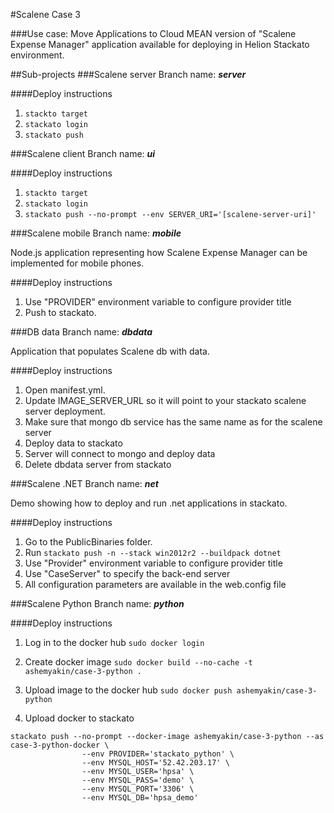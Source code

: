 #Scalene Case 3

###Use case: Move Applications to Cloud
MEAN version of "Scalene Expense Manager" application available for deploying in Helion Stackato environment.

##Sub-projects
###Scalene server
Branch name: ***server***

####Deploy instructions
1. `stackto target`
2. `stackato login`
3. `stackato push`

###Scalene client
Branch name: ***ui***

####Deploy instructions
1. `stackto target`
2. `stackato login`
3. `stackato push --no-prompt --env SERVER_URI='[scalene-server-uri]'`

###Scalene mobile
Branch name: ***mobile***

Node.js application representing how Scalene Expense Manager can be implemented for mobile phones.

####Deploy instructions

1. Use "PROVIDER" environment variable to configure provider title
2. Push to stackato.

###DB data
Branch name: ***dbdata***

Application that populates Scalene db with data.

####Deploy instructions
1. Open manifest.yml. 
2. Update IMAGE_SERVER_URL so it will point to your stackato scalene server deployment.
3. Make sure that mongo db service has the same name as for the scalene server
4. Deploy data to stackato
5. Server will connect to mongo and deploy data
6. Delete dbdata server from stackato

###Scalene .NET
Branch name: ***net***

Demo showing how to deploy and run .net applications in stackato.

####Deploy instructions

1. Go to the PublicBinaries folder.
2. Run `stackato push -n --stack win2012r2 --buildpack dotnet`
3. Use "Provider" environment variable to configure provider title
4. Use "CaseServer" to specify the back-end server
5. All configuration parameters are available in the web.config file

###Scalene Python
Branch name: ***python***

####Deploy instructions
 
1. Log in to the docker hub
`sudo docker login`
 
2. Create docker image
`sudo docker build --no-cache -t ashemyakin/case-3-python .`
 
3. Upload image to the docker hub
`sudo docker push ashemyakin/case-3-python`
 
4. Upload docker to stackato
```
stackato push --no-prompt --docker-image ashemyakin/case-3-python --as case-3-python-docker \
                --env PROVIDER='stackato_python' \
                --env MYSQL_HOST='52.42.203.17' \
                --env MYSQL_USER='hpsa' \
                --env MYSQL_PASS='demo' \
                --env MYSQL_PORT='3306' \
                --env MYSQL_DB='hpsa_demo'
```
